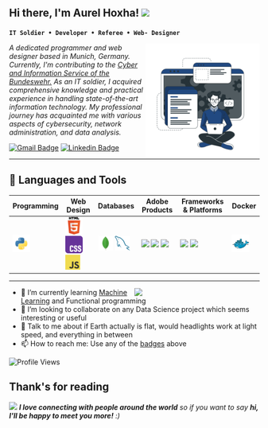 <h2> Hi there, I'm Aurel Hoxha! <img src="https://media.tenor.com/YLGMGIrgkC4AAAAi/hello-there.gif" width="50"></h2>

**`IT Soldier • Developer • Referee • Web- Designer`**

<img align='right' src="https://github.com/TeamFoxx/TeamFoxx/blob/main/images/Developer%20activity-bro%20(1).svg" width="230">
<p><em>A dedicated programmer and web designer based in Munich, Germany.
Currently, I'm contributing to the <a href="https://www.bundeswehr.de/en/organization/the-cyber-and-information-domain-service">Cyber and Information Service of the Bundeswehr.</a> As an IT soldier, I acquired comprehensive knowledge and practical experience in handling state-of-the-art information technology. My professional journey has acquainted me with various aspects of cybersecurity, network administration, and data analysis.</em></p>

[![Gmail Badge](https://img.shields.io/badge/-info@aurelhoxha.de-c14438?style=flat&logo=Gmail&logoColor=white)](mailto:info@aurelhoxha.de "Connect via Email")
[![Linkedin Badge](https://img.shields.io/badge/-Aurel%20Hoxha-0072b1?style=flat&logo=Linkedin&logoColor=white)](https://www.linkedin.com/in/aurel-hoxha/ "Connect on LinkedIn")

---

## 🧰 Languages and Tools

| Programming           | Web Design                                               | Databases                                               | Adobe Products                                         | Frameworks & Platforms                                  | Docker                                                  |
|-----------------------|----------------------------------------------------------|---------------------------------------------------------|--------------------------------------------------------|---------------------------------------------------------|---------------------------------------------------------|
| <img height="35" src="https://raw.githubusercontent.com/github/explore/80688e429a7d4ef2fca1e82350fe8e3517d3494d/topics/python/python.png"> | <img height="35" src="https://raw.githubusercontent.com/github/explore/80688e429a7d4ef2fca1e82350fe8e3517d3494d/topics/html/html.png"> <img height="35" src="https://raw.githubusercontent.com/github/explore/80688e429a7d4ef2fca1e82350fe8e3517d3494d/topics/css/css.png"> <img height="30" src="https://raw.githubusercontent.com/github/explore/80688e429a7d4ef2fca1e82350fe8e3517d3494d/topics/javascript/javascript.png"> | <img height="30" src="https://github.com/devicons/devicon/blob/v2.16.0/icons/mongodb/mongodb-original.svg"> <img height="30" src="https://github.com/devicons/devicon/blob/v2.16.0/icons/mysql/mysql-original.svg"> | <img height="30" src="https://logodownload.org/wp-content/uploads/2019/10/adobe-photoshop-logo.png"> <img height="30" src="https://www.imagensempng.com.br/wp-content/uploads/2020/12/in-design.png"> <img height="30" src="https://www.svgrepo.com/show/452147/adobe-illustrator.svg"> | <img height="30" src="https://upload.wikimedia.org/wikipedia/commons/8/8f/SAP-Logo.svg"> <img height="35" src="[https://www.logolynx.com/images/logolynx/4c/4cf2ee6e2ad500d2deed82fe54063966.png](https://upload.wikimedia.org/wikipedia/commons/thumb/e/e1/Microsoft_Office_SharePoint_%282019%E2%80%93present%29.svg/1049px-Microsoft_Office_SharePoint_%282019%E2%80%93present%29.svg.png)"> | <img height="35" src="https://github.com/devicons/devicon/blob/v2.16.0/icons/docker/docker-original.svg"> |

---
<p>
	<img width="50%" align="right" src="https://github-readme-stats.vercel.app/api?username=TeamFoxx&show_icons=true&hide_border=true&theme=tokyonight" />
</p>

- 🌱 I’m currently learning [Machine Learning](https://www.coursera.org/learn/machine-learning) and Functional programming
- 👯 I’m looking to collaborate on any Data Science project which seems interesting or useful
- 💬 Talk to me about if Earth actually is flat, would headlights work at light speed, and everything in between
- 📫 How to reach me: Use any of the [badges](#hi-there-im-aurel-) above

![Profile Views](https://komarev.com/ghpvc/?username=TeamFoxx&color=blue)

## Thank's for reading
<img src="https://media.giphy.com/media/VgCDAzcKvsR6OM0uWg/giphy.gif" width="60"> <em><b>I love connecting with people around the world</b> so if you want to say <b>hi, I'll be happy to meet you more!</b> :)</em>

